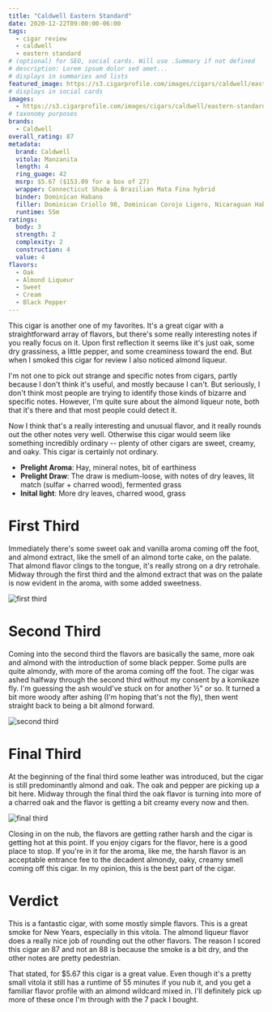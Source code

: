 ```yaml
---
title: "Caldwell Eastern Standard"
date: 2020-12-22T09:00:00-06:00
tags:
  - cigar review
  - caldwell
  - eastern standard
# (optional) for SEO, social cards. Will use .Summary if not defined
# description: Lorem ipsum dolor sed amet...
# displays in summaries and lists
featured_image: https://s3.cigarprofile.com/images/cigars/caldwell/eastern-standard/cigar.png
# displays in social cards
images:
  - https://s3.cigarprofile.com/images/cigars/caldwell/eastern-standard/first-third.jpg
# taxonomy purposes
brands:
  - Caldwell
overall_rating: 87
metadata:
  brand: Caldwell
  vitola: Manzanita
  length: 4
  ring_guage: 42
  msrp: $5.67 ($153.09 for a box of 27)
  wrapper: Connecticut Shade & Brazilian Mata Fina hybrid
  binder: Dominican Habano
  filler: Dominican Criollo 98, Dominican Corojo Ligero, Nicaraguan Habano
  runtime: 55m
ratings:
  body: 3
  strength: 2
  complexity: 2
  construction: 4
  value: 4
flavors:
  - Oak
  - Almond Liqueur
  - Sweet
  - Cream
  - Black Pepper
---
```


This cigar is another one of my favorites. It's a great cigar with a straightforward array of flavors, but there's some really interesting notes if you really focus on it. Upon first reflection it seems like it's just oak, some dry grassiness, a little pepper, and some creaminess toward the end. But when I smoked this cigar for review I also noticed almond liqueur.

I'm not one to pick out strange and specific notes from cigars, partly because I don't think it's useful, and mostly because I can't. But seriously, I don't think most people are trying to identify those kinds of bizarre and specific notes. However, I'm quite sure about the almond liqueur note, both that it's there and that most people could detect it.

Now I think that's a really interesting and unusual flavor, and it really rounds out the other notes very well. Otherwise this cigar would seem like something incredibly ordinary -- plenty of other cigars are sweet, creamy, and oaky. This cigar is certainly not ordinary.

- **Prelight Aroma**: Hay, mineral notes, bit of earthiness
- **Prelight Draw**: The draw is medium-loose, with notes of dry leaves, lit match (sulfar + charred wood), fermented grass
- **Inital light**: More dry leaves, charred wood, grass

# First Third

Immediately there's some sweet oak and vanilla aroma coming off the foot, and almond extract, like the smell of an almond torte cake, on the palate. That almond flavor clings to the tongue, it's really strong on a dry retrohale. Midway through the first third and the almond extract that was on the palate is now evident in the aroma, with some added sweetness.

![first third](https://s3.cigarprofile.com/images/cigars/caldwell/eastern-standard/first-third.jpg)

# Second Third

Coming into the second third the flavors are basically the same, more oak and almond with the introduction of some black pepper. Some pulls are quite almondy, with more of the aroma coming off the foot. The cigar was ashed halfway through the second third without my consent by a komikaze fly. I'm guessing the ash would've stuck on for another &half;" or so. It turned a bit more woody after ashing (I'm hoping that's not the fly), then went straight back to being a bit almond forward.

![second third](https://s3.cigarprofile.com/images/cigars/caldwell/eastern-standard/second-third.jpg)

# Final Third

At the beginning of the final third some leather was introduced, but the cigar is still predominantly almond and oak. The oak and pepper are picking up a bit here. Midway through the final third the oak flavor is turning into more of a charred oak and the flavor is getting a bit creamy every now and then.

![final third](https://s3.cigarprofile.com/images/cigars/caldwell/eastern-standard/final-third.jpg)

Closing in on the nub, the flavors are getting rather harsh and the cigar is getting hot at this point. If you enjoy cigars for the flavor, here is a good place to stop. If you're in it for the aroma, like me, the harsh flavor is an acceptable entrance fee to the decadent almondy, oaky, creamy smell coming off this cigar. In my opinion, this is the best part of the cigar.

# Verdict

This is a fantastic cigar, with some mostly simple flavors. This is a great smoke for New Years, especially in this vitola. The almond liqueur flavor does a really nice job of rounding out the other flavors. The reason I scored this cigar an 87 and not an 88 is because the smoke is a bit dry, and the other notes are pretty pedestrian.

That stated, for $5.67 this cigar is a great value. Even though it's a pretty small vitola it still has a runtime of 55 minutes if you nub it, and you get a familiar flavor profile with an almond wildcard mixed in. I'll definitely pick up more of these once I'm through with the 7 pack I bought.